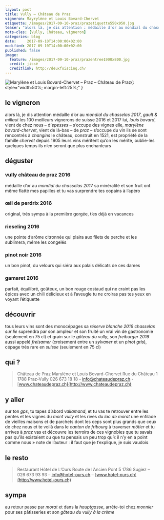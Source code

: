 ```yaml
---
layout: post
title: Vully — Château de Praz
vigneron: Mayrylène et Louis Bovard-Chervet
etiquette: /images/2017-09-10-praz/prazetiquette550x950.jpg
teaser: "alors là, je dis attention : médaille d’or au mondial du chasselas 2017, *gault & millaut* les 100 meilleurs vignerons de suisse 2016 et 2017"
mots-cles: [Vully, Château, vigneron]
categories: blog
date:     2017-09-10T14:00:00+02:00
modified: 2017-09-10T14:00:00+02:00
published: false
image:
  feature: /images/2017-09-10-praz/prazentree1900x800.jpg
  credit: jissé
  creditlink: http://deuxfoiscinq.ch/
---
```


![Marylène et Louis Bovard-Chervet – Praz – Château de Praz][i1]{: style="width:50%; margin-left:25%;" }

[i1]: ../../images/2017-09-10-praz/praz-vignerons1200x1500.jpg

## le vigneron
alors là, je dis attention
médaille d’or au *mondial du chasselas 2017*, *gault & millaut* les 100 meilleurs vignerons de suisse 2016 et 2017
lui, *louis bovard*, vient de chez nous – d’*epesses* – s’occupe des vignes
elle, *marylène bovard-chervet*, vient de là-bas – de *praz* – s’occupe du vin
ils se sont rencontrés à *changins*
le château, construit en 1521, est propriété de la famille *chervet* depuis 1905
leurs vins méritent qu’on les mérite, oublie-les quelques temps ils n’en seront que plus enchanteurs


## déguster
### vully château de praz 2016
médaille d’or au *mondial du chasselas 2017*
sa minéralité et son fruit ont même flatté mes papilles et tu vas surprendre tes copains à l’apéro

### œil de perdrix 2016
original, très sympa
à la première gorgée, t’es déjà en vacances

### rieseling 2016
une pointe d’arôme citronnée qui plaira aux filets de perche et les sublimera, même les congelés

### pinot noir 2016
un bon pinot, du velours qui siéra aux palais délicats de ces dames

### gamaret 2016
parfait, équilibré, goûteux, un bon rouge costaud qui ne craint pas les épices
avec un chili délicieux et à l’aveugle tu ne croiras pas tes yeux en voyant l’étiquette

## découvrir
tous leurs vins sont des monocépages
sa *réserve blanche 2016 chasselas sur lie* suprendra par son ampleur et son fruité
un vrai vin de gastronomie (seulement en 75 cl)
et grain sur le *gâteau du vully*, son *freiburger 2016* aussi appelé *freisamer* (croisement entre un *sylvaner* et un *pinot gris*), cépage très rare en *suisse* (seulement en 75 cl)

## qui ?
> Château de Praz
> Marylène et Louis Bovard-Chervet
> Rue du Château 1
> 1788 Praz-Vully
> 026 673 18 18 - [info@chateaudepraz.ch](mailto:info@chateaudepraz.ch) - [www.chateaudepraz.ch](http://www.chateaudepraz.ch)

## y aller
sur ton *gps*, tu tapes d’abord *vallamand*, et tu vas te retrouver entre les pentes et les vignes du *mont vully* et les rives du *lac de morat*
une enfilade de vieilles maisons et de parchets dont les ceps sont plus grands que ceux de chez nous et te voilà dans le *canton de fribourg* à traverser *môtier* et tu arrives à *praz*
vas et découvre les terroirs de ces vignobles que tu savais pas qu’ils existaient ou que tu pensais un peu trop qu’« il n’y en a point comme nous »
note de l’auteur : il faut que je t’explique, je suis vaudois


## le resto
> Restaurant Hôtel de L’Ours
> Route de l’Ancien Pont 5
> 1786 Sugiez – 026 673 93 93 – [info@hotel-ours.ch](mailto:info@hotel-ours.ch) – [www.hotel-ours.ch](http://www.hotel-ours.ch)


## sympa
au retour passe par *morat* et dans la *hauptgasse*, arrête-toi chez *monnier* pour ses pâtisseries et son *gâteau du vully à la crème*
